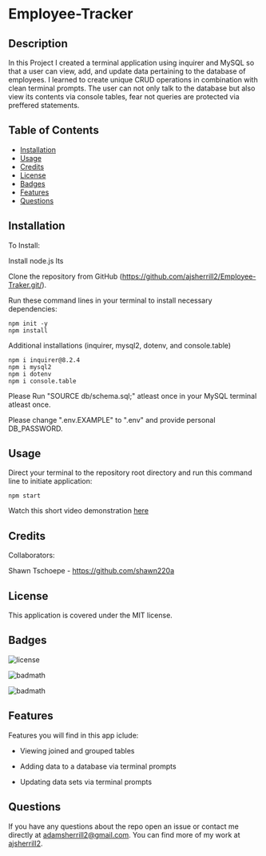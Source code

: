 # Employee-Tracker

## Description

In this Project I created a terminal application using inquirer and MySQL so that a user can view, add, and update data pertaining to the database of employees. I learned to create unique CRUD operations in combination with clean terminal prompts. The user can not only talk to the database but also view its contents via console tables, fear not queries are protected via preffered statements.

## Table of Contents

- [Installation](#installation)
- [Usage](#usage)
- [Credits](#credits)
- [License](#license)
- [Badges](#Badges)
- [Features](#Features)
- [Questions](#Questions)

## Installation

To Install:

Install node.js lts

Clone the repository from GitHub (https://github.com/ajsherrill2/Employee-Traker.git/).

Run these command lines in your terminal to install necessary dependencies:

```
npm init -y
npm install
```

Additional installations (inquirer, mysql2, dotenv, and console.table)
```
npm i inquirer@8.2.4
npm i mysql2
npm i dotenv
npm i console.table
```

Please Run "SOURCE db/schema.sql;" atleast once in your MySQL terminal atleast once.

Please change ".env.EXAMPLE" to ".env" and provide personal DB_PASSWORD.

## Usage

Direct your terminal to the repository root directory and run this command line to initiate application:

```
npm start
```

Watch this short video demonstration [here](https://drive.google.com/file/d/19F2IVFa9U3DrifBAJGgX6bmSK_7yhEPD/view)

## Credits

Collaborators:

Shawn Tschoepe - https://github.com/shawn220a

## License

This application is covered under the MIT license.

## Badges

![license](https://img.shields.io/badge/license-MIT-yellow.svg)

![badmath](https://img.shields.io/github/languages/top/lernantino/badmath)

![badmath](https://img.shields.io/github/repo-size/ajsherrill2/README-Generator)

## Features

Features you will find in this app iclude:

- Viewing joined and grouped tables

- Adding data to a database via terminal prompts

- Updating data sets via terminal prompts

## Questions

If you have any questions about the repo open an issue or contact me directly at adamsherrill2@gmail.com. You can find more of my work at [ajsherrill2](https://github.com/ajsherrill2/).
